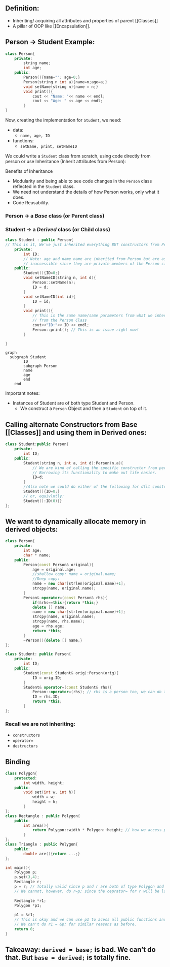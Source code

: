 ## Definition:

- Inheriting/ acquiring all attributes and properties of parent [[Classes]]
- A pillar of OOP like [[Encapsulation]].

## Person → Student Example:

```cpp
class Person{
	private:
		string name;
		int age;
	public:
		Person(){name=""; age=0;}
		Person(string n int a){name=n;age=a;}
		void setName(string n){name = n;}
		void print(){
			cout << "Name: "<< name << endl;
			cout << "Age: " << age << endl;
		}
}
```

Now, creating the implementation for `Student`, we need:

- data:
    - `name, age, ID`
- functions:
    - `setName, print, setNameID`

We could write a `Student` class from scratch, using code directly from person or use Inheritance (Inherit attributes from Person):

Benefits of Inheritance

- Modularity and being able to see code changes in the `Person` class reflected in the `Student` class.
- We need not understand the details of how Person works, only what it does.
- Code Reusability.

### Person → a _Base_ class (or Parent class)

### Student → a _Derived_ class (or Child class)

```cpp
class Student : public Person{ 
// This is it, We've just inherited everything BUT constructors from Person
	private:
		int ID;
		// Note: age and name name are inherited from Person but are as of now 
		// inaccessible since they are private members of the Person class.
	public:
		Student(){ID=0;}
		void setNameID(string n, int d){
			Person::setName(n);
			ID = d;
		}
		void setNameID(int id){
			ID = id;
		}
		void print(){
			// This is the same name/same parameters from what we inherited
			// from the Person Class
			cout<<"ID:"<< ID << endl;
			Person::print(); // This is an issue right now!
		}

}
```

```mermaid
graph
  subgraph Student
		ID
		subgraph Person
		name 
		age
		end
	end
```

Important notes:

- Instances of Student are of both type Student and Person.
    - We construct a `Person` Object and then a `Student` on top of it.

## Calling alternate Constructors from Base [[Classes]] and using them in Derived ones:

```cpp
class Student:public Person{
	private:
		int ID;
	public:
		Student(string n, int a, int d):Person(n,a){
			// We are kind of calling the specific constructor from person here,
			// Borrowing its functionality to make out life easier.
			ID=d;
		}
		//Also note we could do either of the following for dflt constrctr
		Student(){ID=0;}
		// or, equivlntly:
		Student():ID(0){}
};
```

## We want to dynamically allocate memory in derived objects:

```cpp
class Person{
	private:
		int age;
		char * name;
	public:
		Person(const Person& original){
			age = original.age;
			//shallow copy: name = original.name;
			//Deep copy:
			name = new char[strlen(original.name)+1];
			strcpy(name, original.name);
		}
		Person& operator=(const Person& rhs){
			if(&rhs==this){return *this;}
			delete [] name;
			name = new char[strlen(original.name)+1];
			strcpy(name, original.name);
			strcpy(name, rhs.name);
			age = rhs.age;
			return *this;
		}
		~Person(){delete [] name;}
};

class Student: public Person{
	private:
		int ID;
	public:
		Student(const Student& orig):Person(orig){
			ID = orig.ID;
		}
		Student& operator=(const Student& rhs){
			Person::operator=(rhs); // rhs is a person too, we can do this.
			ID = rhs.ID;
			return *this;
		}
};
```

### Recall we are not inheriting:

- `constructors`
- `operator=`
- `destructors`

## Binding

```cpp
class Polygon{
	protected:
		int width, height;
	public:
		void set(int w, int h){
			width = w;
			height = h;
		}
};
class Rectangle : public Polygon{
	public:
		int area(){
			return Polygon::width * Polygon::height; // how we access protected members.
		}
};
class Triangle : public Polygon{
	public:
		double are(){return ...;}
};

int main(){
	Polygon p;
	p.set(3,4);
	Rectangle r;
	p = r; // Totally valid since p and r are both of type Polygon and bear the same data members.
	// We cannot, however, do r=p; since the oeprator= for r will be looking for members in p that dne.
	
	Rectangle *r1;
	Polygon *p1;
	
	p1 = &r1; 
	// This is okay and we can use p1 to acess all public functions and attributes r1 has that the polygon class already has.
	// We can't do r1 = &p; for similar reasons as before.
	return 0;
}
```

## Takeaway: `derived = base;` is bad. We can’t do that. But `base = derived;` is totally fine.